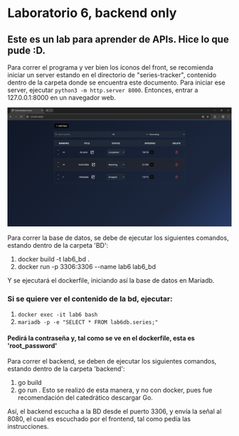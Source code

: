 # Laboratorio 6, backend only
## Este es un lab para aprender de APIs. Hice lo que pude :D.
Para correr el programa y ver bien los íconos del front, se recomienda iniciar un server estando en el directorio de "series-tracker", contenido dentro de la carpeta donde se encuentra este documento.
Para iniciar ese server, ejecutar `python3 -m http.server 8000`. Entonces, entrar a 127.0.0.1:8000 en un navegador web.

![Este es la primera imagen, la pantalla principal](./documentacion/front_lab6Web.png)

Para correr la base de datos, se debe de ejecutar los siguientes comandos, estando dentro de la carpeta 'BD':
1. docker build -t lab6_bd .
2. docker run -p 3306:3306  --name lab6 lab6_bd

Y se ejecutará el dockerfile, iniciando así la base de datos en Mariadb.
### Si se quiere ver el contenido de la bd, ejecutar: 
1. `docker exec -it lab6 bash`
2. `mariadb -p -e "SELECT * FROM lab6db.series;"`
#### Pedirá la contraseña y, tal como se ve en el dockerfile, esta es 'root_password'


Para correr el backend, se deben de ejecutar los siguientes comandos, estando dentro de la carpeta 'backend':
1. go build 
2. go run .
Esto se realizó de esta manera, y no con docker, pues fue recomendación del catedrático descargar Go.

Así, el backend escucha a la BD desde el puerto 3306, y envía la señal al 8080, el cual es escuchado por el frontend, tal como pedía las instrucciones. 
